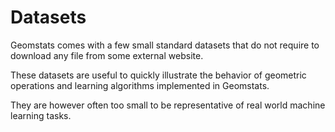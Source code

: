 # Datasets

Geomstats comes with a few small standard datasets that do not require to download any file from some external website.

These datasets are useful to quickly illustrate the behavior of geometric operations and learning algorithms implemented in Geomstats.

They are however often too small to be representative of real world machine learning tasks.
